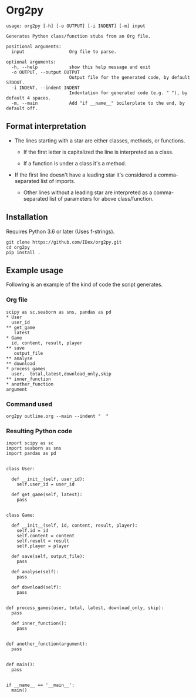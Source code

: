 # Org2py
```
usage: org2py [-h] [-o OUTPUT] [-i INDENT] [-m] input

Generates Python class/function stubs from an Org file.

positional arguments:
  input                 Org file to parse.

optional arguments:
  -h, --help            show this help message and exit
  -o OUTPUT, --output OUTPUT
                        Output file for the generated code, by default STDOUT.
  -i INDENT, --indent INDENT
                        Indentation for generated code (e.g. " "), by default 4 spaces.
  -m, --main            Add "if __name__" boilerplate to the end, by default off.
```
## Format interpretation
* The lines starting with a star are either classes, methods, or functions.

    * If the first letter is capitalized the line is interpreted as a class.

    * If a function is under a class it's a method.

* If the first line doesn't have a leading star it's considered a comma-separated list of imports.

    * Other lines without a leading star are interpreted as a comma-separated list of parameters for above class/function.

## Installation
Requires Python 3.6 or later (Uses f-strings).
```
git clone https://github.com/IDex/org2py.git
cd org2py
pip install .
```
## Example usage

Following is an example of the kind of code the script generates.

### Org file
```
scipy as sc,seaborn as sns, pandas as pd
* User
  user_id
** get_game
   latest
* Game
  id, content, result, player
** save
   output_file
** analyse
** download
* process_games
  user,  total,latest,download_only,skip
** inner_function
* another_function
argument
```
### Command used
```
org2py outline.org --main --indent "  "
```
### Resulting Python code
```
import scipy as sc                                            
import seaborn as sns
import pandas as pd


class User:

  def __init__(self, user_id):
    self.user_id = user_id

  def get_game(self, latest):
    pass


class Game:

  def __init__(self, id, content, result, player):
    self.id = id
    self.content = content
    self.result = result
    self.player = player

  def save(self, output_file):
    pass

  def analyse(self):
    pass

  def download(self):
    pass


def process_games(user, total, latest, download_only, skip):
  pass

  def inner_function():
    pass


def another_function(argument):
  pass


def main():
  pass


if __name__ == '__main__':
  main()
```
